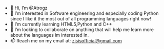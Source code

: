 - 👋 Hi, I’m @Atrogz
- 👀 I’m interested in Software engineering and especially coding Python since I like it the most out of all programming languages right now!
- 🌱 I’m currently learning HTML5,Python and C++
- 💞️ I’m looking to collaborate on anything that will help me learn more about the languages im interested in.
- 📫 Reach me on my email at: zisisofficial@gmail.com

<!---

